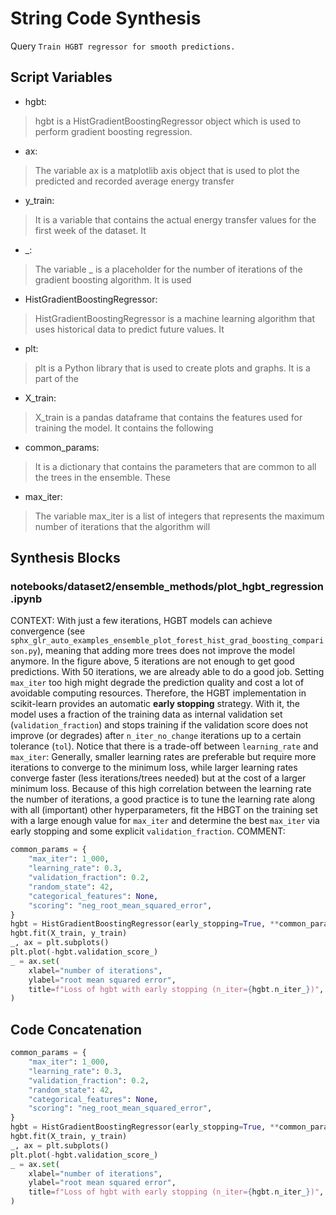 # String Code Synthesis
Query `Train HGBT regressor for smooth predictions.`
## Script Variables
- hgbt:<br>
>hgbt is a HistGradientBoostingRegressor object which is used to perform gradient boosting regression.
- ax:<br>
>The variable ax is a matplotlib axis object that is used to plot the predicted and recorded average energy transfer
- y_train:<br>
>It is a variable that contains the actual energy transfer values for the first week of the dataset. It
- _:<br>
>The variable _ is a placeholder for the number of iterations of the gradient boosting algorithm. It is used
- HistGradientBoostingRegressor:<br>
>HistGradientBoostingRegressor is a machine learning algorithm that uses historical data to predict future values. It
- plt:<br>
>plt is a Python library that is used to create plots and graphs. It is a part of the
- X_train:<br>
>X_train is a pandas dataframe that contains the features used for training the model. It contains the following
- common_params:<br>
>It is a dictionary that contains the parameters that are common to all the trees in the ensemble. These
- max_iter:<br>
>The variable max_iter is a list of integers that represents the maximum number of iterations that the algorithm will
## Synthesis Blocks
### notebooks/dataset2/ensemble_methods/plot_hgbt_regression.ipynb
CONTEXT: With just a few iterations, HGBT models can achieve convergence (see
`sphx_glr_auto_examples_ensemble_plot_forest_hist_grad_boosting_comparison.py`), meaning that adding more trees does not improve the model anymore. In
the figure above, 5 iterations are not enough to get good predictions. With 50 iterations, we are already able to do a good job.  Setting `max_iter`
too high might degrade the prediction quality and cost a lot of avoidable computing resources. Therefore, the HGBT implementation in scikit-learn
provides an automatic **early stopping** strategy. With it, the model uses a fraction of the training data as internal validation set
(`validation_fraction`) and stops training if the validation score does not improve (or degrades) after `n_iter_no_change` iterations up to a certain
tolerance (`tol`).  Notice that there is a trade-off between `learning_rate` and `max_iter`: Generally, smaller learning rates are preferable but
require more iterations to converge to the minimum loss, while larger learning rates converge faster (less iterations/trees needed) but at the cost of
a larger minimum loss.  Because of this high correlation between the learning rate the number of iterations, a good practice is to tune the learning
rate along with all (important) other hyperparameters, fit the HBGT on the training set with a large enough value for `max_iter` and determine the
best `max_iter` via early stopping and some explicit `validation_fraction`.   COMMENT:
```python
common_params = {
    "max_iter": 1_000,
    "learning_rate": 0.3,
    "validation_fraction": 0.2,
    "random_state": 42,
    "categorical_features": None,
    "scoring": "neg_root_mean_squared_error",
}
hgbt = HistGradientBoostingRegressor(early_stopping=True, **common_params)
hgbt.fit(X_train, y_train)
_, ax = plt.subplots()
plt.plot(-hgbt.validation_score_)
_ = ax.set(
    xlabel="number of iterations",
    ylabel="root mean squared error",
    title=f"Loss of hgbt with early stopping (n_iter={hgbt.n_iter_})",
)
```

## Code Concatenation
```python
common_params = {
    "max_iter": 1_000,
    "learning_rate": 0.3,
    "validation_fraction": 0.2,
    "random_state": 42,
    "categorical_features": None,
    "scoring": "neg_root_mean_squared_error",
}
hgbt = HistGradientBoostingRegressor(early_stopping=True, **common_params)
hgbt.fit(X_train, y_train)
_, ax = plt.subplots()
plt.plot(-hgbt.validation_score_)
_ = ax.set(
    xlabel="number of iterations",
    ylabel="root mean squared error",
    title=f"Loss of hgbt with early stopping (n_iter={hgbt.n_iter_})",
)
```
